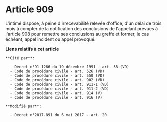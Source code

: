 # Article 909

L'intimé dispose, à peine d'irrecevabilité relevée d'office, d'un délai de trois mois à compter de la notification des
conclusions de l'appelant prévues à l'article 908 pour remettre ses conclusions au greffe et former, le cas échéant, appel
incident ou appel provoqué.

**Liens relatifs à cet article**

	**Cité par**:

	  - Décret n°91-1266 du 19 décembre 1991 - art. 38 (VD)
	  - Code de procédure civile - art. 526 (VD)
	  - Code de procédure civile - art. 550 (VD)
	  - Code de procédure civile - art. 902 (VD)
	  - Code de procédure civile - art. 911-1 (VD)
	  - Code de procédure civile - art. 911-2 (VD)
	  - Code de procédure civile - art. 914 (V)
	  - Code de procédure civile - art. 916 (V)

	**Modifié par**:

	  - Décret n°2017-891 du 6 mai 2017 - art. 20
